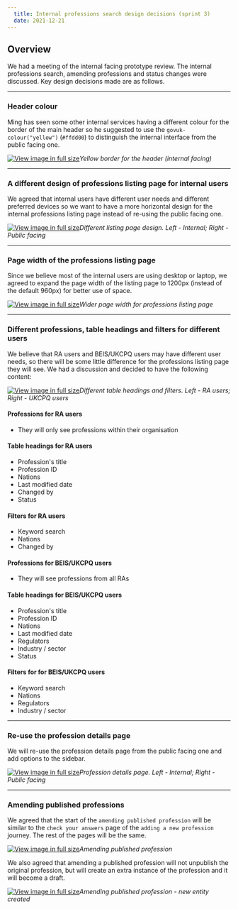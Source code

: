 ```yaml
---
  title: Internal professions search design decisions (sprint 3)
  date: 2021-12-21
---
```


## Overview 

We had a meeting of the internal facing prototype review. The internal professions search, amending professions and status changes were discussed. Key design decisions made are as follows.

--- 

### Header colour

Ming has seen some other internal services having a different colour for the border of the main header so he suggested to use the `govuk-colour("yellow")` (`#ffdd00`) to distinguish the internal interface from the public facing one. 

[![View image in full size](01.png)](01.png)*Yellow border for the header (internal facing)*

--- 


### A different design of professions listing page for internal users

We agreed that internal users have different user needs and different preferred devices so we want to have a more horizontal design for the internal professions listing page instead of re-using the public facing one. 

[![View image in full size](02.png)](02.png)*Different listing page design. Left - Internal; Right - Public facing*

--- 

### Page width of the professions listing page

Since we believe most of the internal users are using desktop or laptop, 
we agreed to expand the page width of the listing page to 1200px (instead of the default 960px) for better use of space. 

[![View image in full size](03.png)](03.png)*Wider page width for professions listing page*

--- 

### Different professions, table headings and filters for different users

We believe that RA users and BEIS/UKCPQ users may have different user needs, so there will be some little difference for the professions listing page they will see. We had a discussion and decided to have the following content:  

[![View image in full size](04.png)](04.png)*Different table headings and filters. Left - RA users; Right - UKCPQ users*

#### Professions for RA users
* They will only see professions within their organisation

#### Table headings for RA users
* Profession's title
* Profession ID
* Nations
* Last modified date
* Changed by
* Status

#### Filters for RA users
* Keyword search
* Nations
* Changed by

#### Professions for BEIS/UKCPQ users
* They will see professions from all RAs

#### Table headings for BEIS/UKCPQ users
* Profession's title
* Profession ID
* Nations
* Last modified date
* Regulators
* Industry / sector
* Status

#### Filters for for BEIS/UKCPQ users
* Keyword search
* Nations
* Regulators
* Industry / sector


--- 

### Re-use the profession details page

We will re-use the profession details page from the public facing one and add options to the sidebar.

[![View image in full size](05.png)](05.png)*Profession details page. Left - Internal; Right - Public facing*

--- 

### Amending published professions

We agreed that the start of the `amending published profession` will be similar to the `check your answers` page of the `adding a new profession` journey. The rest of the pages will be the same. 

[![View image in full size](06.png)](06.png)*Amending published profession*

We also agreed that amending a published profession will not unpublish the original profession, but will create an extra instance of the profession and it will become a draft.

[![View image in full size](07.png)](07.png)*Amending published profession - new entity created*
